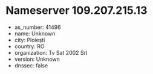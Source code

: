 # Nameserver 109.207.215.13

* as_number: 41496
* name: Unknown
* city: Ploieşti
* country: RO
* organization: Tv Sat 2002 Srl
* version: Unknown
* dnssec: false
